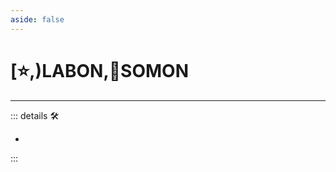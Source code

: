 ```yaml
---
aside: false
---
```


# [⭐,)<labor>LABON</labor>,🔷<soma>SOMON</soma>

---

<!-- =================================================== -->
<!-- =================================================== -->
<!-- =================================================== -->
<!-- =================================================== -->
<!-- =================================================== -->
::: details 🛠

-

:::
